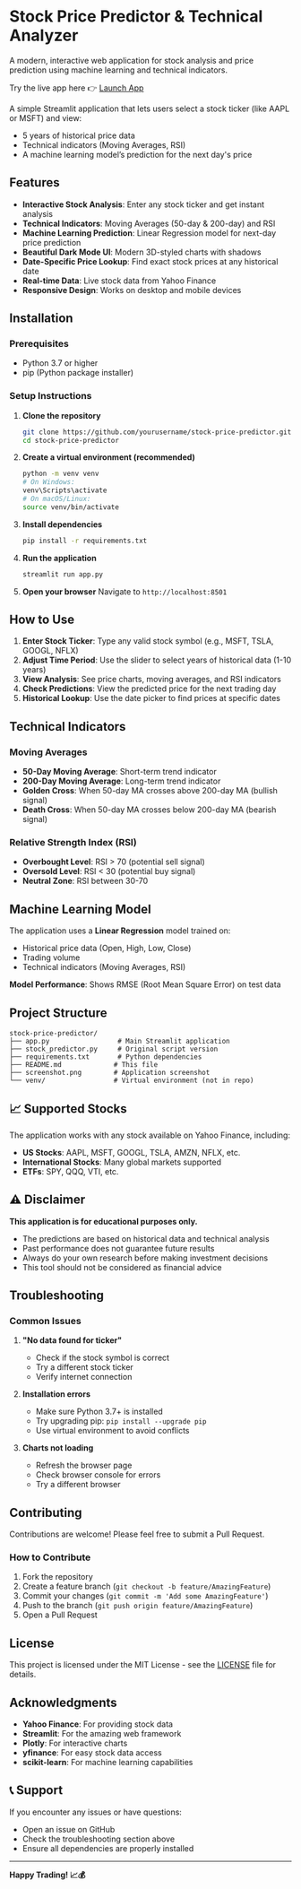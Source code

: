 #  Stock Price Predictor & Technical Analyzer

A modern, interactive web application for stock analysis and price prediction using machine learning and technical indicators.

Try the live app here 👉 [Launch App](https://riabhaumik-stock-price-prediction.streamlit.app)

A simple Streamlit application that lets users select a stock ticker (like AAPL or MSFT) and view:
- 5 years of historical price data
- Technical indicators (Moving Averages, RSI)
- A machine learning model’s prediction for the next day's price

##  Features

- **Interactive Stock Analysis**: Enter any stock ticker and get instant analysis
- **Technical Indicators**: Moving Averages (50-day & 200-day) and RSI
- **Machine Learning Prediction**: Linear Regression model for next-day price prediction
- **Beautiful Dark Mode UI**: Modern 3D-styled charts with shadows
- **Date-Specific Price Lookup**: Find exact stock prices at any historical date
- **Real-time Data**: Live stock data from Yahoo Finance
- **Responsive Design**: Works on desktop and mobile devices


## Installation

### Prerequisites
- Python 3.7 or higher
- pip (Python package installer)

### Setup Instructions

1. **Clone the repository**
   ```bash
   git clone https://github.com/yourusername/stock-price-predictor.git
   cd stock-price-predictor
   ```

2. **Create a virtual environment (recommended)**
   ```bash
   python -m venv venv
   # On Windows:
   venv\Scripts\activate
   # On macOS/Linux:
   source venv/bin/activate
   ```

3. **Install dependencies**
   ```bash
   pip install -r requirements.txt
   ```

4. **Run the application**
   ```bash
   streamlit run app.py
   ```

5. **Open your browser**
   Navigate to `http://localhost:8501`

##  How to Use

1. **Enter Stock Ticker**: Type any valid stock symbol (e.g., MSFT, TSLA, GOOGL, NFLX)
2. **Adjust Time Period**: Use the slider to select years of historical data (1-10 years)
3. **View Analysis**: See price charts, moving averages, and RSI indicators
4. **Check Predictions**: View the predicted price for the next trading day
5. **Historical Lookup**: Use the date picker to find prices at specific dates


## Technical Indicators


### Moving Averages
- **50-Day Moving Average**: Short-term trend indicator
- **200-Day Moving Average**: Long-term trend indicator
- **Golden Cross**: When 50-day MA crosses above 200-day MA (bullish signal)
- **Death Cross**: When 50-day MA crosses below 200-day MA (bearish signal)

### Relative Strength Index (RSI)
- **Overbought Level**: RSI > 70 (potential sell signal)
- **Oversold Level**: RSI < 30 (potential buy signal)
- **Neutral Zone**: RSI between 30-70


##  Machine Learning Model


The application uses a **Linear Regression** model trained on:
- Historical price data (Open, High, Low, Close)
- Trading volume
- Technical indicators (Moving Averages, RSI)

**Model Performance**: Shows RMSE (Root Mean Square Error) on test data

##  Project Structure

```
stock-price-predictor/
├── app.py                 # Main Streamlit application
├── stock_predictor.py     # Original script version
├── requirements.txt       # Python dependencies
├── README.md             # This file
├── screenshot.png        # Application screenshot
└── venv/                 # Virtual environment (not in repo)
```

## 📈 Supported Stocks

The application works with any stock available on Yahoo Finance, including:
- **US Stocks**: AAPL, MSFT, GOOGL, TSLA, AMZN, NFLX, etc.
- **International Stocks**: Many global markets supported
- **ETFs**: SPY, QQQ, VTI, etc.

## ⚠️ Disclaimer

**This application is for educational purposes only.** 

- The predictions are based on historical data and technical analysis
- Past performance does not guarantee future results
- Always do your own research before making investment decisions
- This tool should not be considered as financial advice

##  Troubleshooting
### Common Issues

1. **"No data found for ticker"**
   - Check if the stock symbol is correct
   - Try a different stock ticker
   - Verify internet connection

2. **Installation errors**
   - Make sure Python 3.7+ is installed
   - Try upgrading pip: `pip install --upgrade pip`
   - Use virtual environment to avoid conflicts

3. **Charts not loading**
   - Refresh the browser page
   - Check browser console for errors
   - Try a different browser

##  Contributing

Contributions are welcome! Please feel free to submit a Pull Request.

### How to Contribute

1. Fork the repository
2. Create a feature branch (`git checkout -b feature/AmazingFeature`)
3. Commit your changes (`git commit -m 'Add some AmazingFeature'`)
4. Push to the branch (`git push origin feature/AmazingFeature`)
5. Open a Pull Request


##  License

This project is licensed under the MIT License - see the [LICENSE](LICENSE) file for details.

##  Acknowledgments


- **Yahoo Finance**: For providing stock data
- **Streamlit**: For the amazing web framework
- **Plotly**: For interactive charts
- **yfinance**: For easy stock data access
- **scikit-learn**: For machine learning capabilities

## 📞 Support

If you encounter any issues or have questions:
- Open an issue on GitHub
- Check the troubleshooting section above
- Ensure all dependencies are properly installed

---

**Happy Trading! 📈💰**


